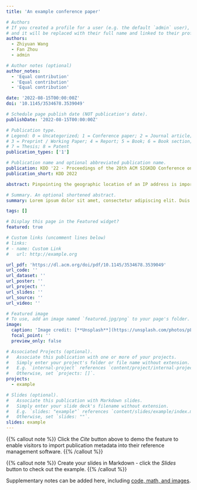 ```yaml
---
title: 'An example conference paper'

# Authors
# If you created a profile for a user (e.g. the default `admin` user), write the username (folder name) here
# and it will be replaced with their full name and linked to their profile.
authors:
  - Zhiyuan Wang
  - Fan Zhou
  - admin

# Author notes (optional)
author_notes:
  - 'Equal contribution'
  - 'Equal contribution'
  - 'Equal contribution'

date: '2022-08-15T00:00:00Z'
doi: '10.1145/3534678.3539049'

# Schedule page publish date (NOT publication's date).
publishDate: '2022-08-15T00:00:00Z'

# Publication type.
# Legend: 0 = Uncategorized; 1 = Conference paper; 2 = Journal article;
# 3 = Preprint / Working Paper; 4 = Report; 5 = Book; 6 = Book section;
# 7 = Thesis; 8 = Patent
publication_types: ['1']

# Publication name and optional abbreviated publication name.
publication: KDD '22 - Proceedings of the 28th ACM SIGKDD Conference on Knowledge Discovery and Data Mining
publication_short: KDD 2022

abstract: Pinpointing the geographic location of an IP address is important for a range of location-aware applications spanning from targeted advertising to fraud prevention. The majority of traditional measurement-based and recent learning-based methods either focus on the efficient employment of topology or utilize data mining to find clues of the target IP in publicly available sources. Motivated by the limitations in existing works, we propose a novel framework named GraphGeo, which provides a complete processing methodology for street-level IP geolocation with the application of graph neural networks. It incorporates IP hosts knowledge and kinds of neighborhood relationships into the graph to infer spatial topology for high-quality geolocation prediction. We explicitly consider and alleviate the negative impact of uncertainty caused by network jitter and congestion, which are pervasive in complicated network environments. Extensive evaluations across three large-scale real-world datasets demonstrate that GraphGeo significantly reduces the geolocation errors compared to the state-of-the-art methods. Moreover, the proposed framework has been deployed on the web platform as an online service for 6 months.

# Summary. An optional shortened abstract.
summary: Lorem ipsum dolor sit amet, consectetur adipiscing elit. Duis posuere tellus ac convallis placerat. Proin tincidunt magna sed ex sollicitudin condimentum.

tags: []

# Display this page in the Featured widget?
featured: true

# Custom links (uncomment lines below)
# links:
# - name: Custom Link
#   url: http://example.org

url_pdf: 'https://dl.acm.org/doi/pdf/10.1145/3534678.3539049'
url_code: ''
url_dataset: ''
url_poster: ''
url_project: ''
url_slides: ''
url_source: ''
url_video: ''

# Featured image
# To use, add an image named `featured.jpg/png` to your page's folder.
image:
  caption: 'Image credit: [**Unsplash**](https://unsplash.com/photos/pLCdAaMFLTE)'
  focal_point: ''
  preview_only: false

# Associated Projects (optional).
#   Associate this publication with one or more of your projects.
#   Simply enter your project's folder or file name without extension.
#   E.g. `internal-project` references `content/project/internal-project/index.md`.
#   Otherwise, set `projects: []`.
projects:
  - example

# Slides (optional).
#   Associate this publication with Markdown slides.
#   Simply enter your slide deck's filename without extension.
#   E.g. `slides: "example"` references `content/slides/example/index.md`.
#   Otherwise, set `slides: ""`.
slides: example
---
```


{{% callout note %}}
Click the _Cite_ button above to demo the feature to enable visitors to import publication metadata into their reference management software.
{{% /callout %}}

{{% callout note %}}
Create your slides in Markdown - click the _Slides_ button to check out the example.
{{% /callout %}}

Supplementary notes can be added here, including [code, math, and images](https://wowchemy.com/docs/writing-markdown-latex/).
